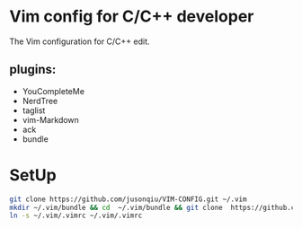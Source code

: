 # Vim config for C/C++ developer

The Vim configuration for C/C++ edit.
##  plugins:
- YouCompleteMe
- NerdTree
- taglist
- vim-Markdown
- ack
- bundle

# SetUp

```bash
git clone https://github.com/jusonqiu/VIM-CONFIG.git ~/.vim
mkdir ~/.vim/bundle && cd  ~/.vim/bundle && git clone  https://github.com/VundleVim/Vundle.vim.git
ln -s ~/.vim/.vimrc ~/.vim/.vimrc
```

